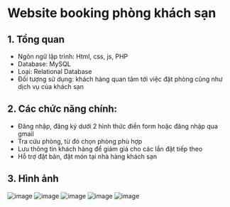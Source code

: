 # Website booking phòng khách sạn
## 1. Tổng quan
- Ngôn ngữ lập trình: Html, css, js, PHP
- Database: MySQL
- Loại: Relational Database
- Đối tượng sử dụng: khách hàng quan tâm tới việc đặt phòng cũng như dịch vụ của khách sạn
## 2. Các chức năng chính:
- Đăng nhập, đăng ký dưới 2 hình thức điền form hoặc đăng nhập qua gmail
- Tra cứu phòng, từ đó chọn phòng phù hợp
- Lưu thông tin khách hàng để giảm giá cho các lần đặt tiếp theo
- Hỗ trợ đặt bàn, đặt món tại nhà hàng khách sạn
## 3. Hình ảnh
![image](https://github.com/batruong1704/BurningHotel/assets/142201301/dfbf747a-8ef9-499b-9b3c-4fc19d5c7b81)
![image](https://github.com/batruong1704/BurningHotel/assets/142201301/a910c269-580f-4959-b64c-78f9a2087a26)
![image](https://github.com/batruong1704/BurningHotel/assets/142201301/c16f545e-1750-461d-8af3-d0871c02da36)
![image](https://github.com/batruong1704/BurningHotel/assets/142201301/1ff17419-6543-4a67-a64b-3e7c7e579eb8)
![image](https://github.com/batruong1704/BurningHotel/assets/142201301/0c4dd401-d49c-4fdd-9412-304515e41bb0)


